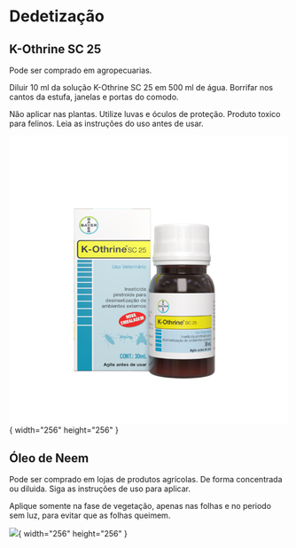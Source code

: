 # Dedetização

## K-Othrine SC 25

Pode ser comprado em agropecuarias.

Diluir 10 ml da solução K-Othrine SC 25 em 500 ml de água. Borrifar nos cantos da estufa, janelas e portas do comodo.

Não aplicar nas plantas. Utilize luvas e óculos de proteção. Produto toxico para felinos. Leia as instruções do uso antes de usar.

![](https://raw.githubusercontent.com/tediousrock/libreconha/main/docs/assets/kothrine.png){ width="256" height="256" }

## Óleo de Neem

Pode ser comprado em lojas de produtos agrícolas. De forma concentrada ou diluida. Siga as instruções de uso para aplicar. 

Aplique somente na fase de vegetação, apenas nas folhas e no periodo sem luz, para evitar que as folhas queimem.

![](https://static3.tcdn.com.br/img/img_prod/350075/repelente_oleo_de_neem_500ml_combate_insetos_e_acaros_atua_no_controle_de_pragas_434_1_20220412114057.jpg){ width="256" height="256" }
